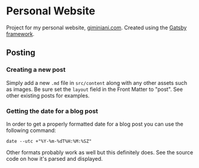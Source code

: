 # Personal Website

Project for my personal website, [giminiani.com](http://www.giminiani.com).
Created using the [Gatsby framework](https://github.com/gatsbyjs/gatsby).

## Posting

### Creating a new post

Simply add a new `.md` file in `src/content` along with any other assets such as images. Be sure set the `layout` field in the Front Matter to "post". See other existing posts for examples.

### Getting the date for a blog post

In order to get a properly formatted date for a blog post you can use the following command:

```
date --utc +"%Y-%m-%dT%H:%M:%SZ"
```

Other formats probably work as well but this definitely does. See the source code on how it's parsed and displayed.

